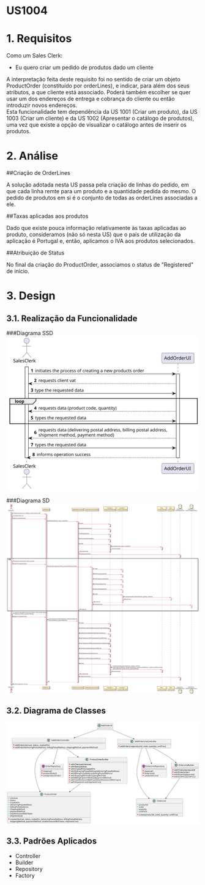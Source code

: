 US1004
=======================================


# 1. Requisitos

Como um Sales Clerk:
* Eu quero criar um pedido de produtos dado um cliente

A interpretação feita deste requisito foi no sentido de criar um objeto ProductOrder (constituído por orderLines), e indicar, para além dos seus atributos, a que cliente está associado. Poderá também escolher se quer usar um dos endereços de entrega e cobrança do cliente ou então introduzir novos endereços.<br>
Esta funcionalidade tem dependência da US 1001 (Criar um produto), da US 1003 (Criar um cliente) e da US 1002 (Apresentar o catálogo de produtos), uma vez que existe a opção de visualizar o catálogo antes de inserir os produtos.

# 2. Análise

##Criação de OrderLines

A solução adotada nesta US passa pela criação de linhas do pedido, em que cada linha remte para um produto e a quantidade pedida do mesmo. O pedido de produtos em si é o conjunto de todas as orderLines associadas a ele.

##Taxas aplicadas aos produtos

Dado que existe pouca informação relativamente às taxas aplicadas ao produto, consideramos (não só nesta US) que o país de utilização da aplicação é Portugal e, então, aplicamos o IVA aos produtos selecionados.

##Atribuição de Status

No final da criação do ProductOrder, associamos o status de "Registered" de início.

# 3. Design

## 3.1. Realização da Funcionalidade

###Diagrama SSD
![US1004_SSD](US1004_SSD.svg)

###Diagrama SD
![US1004_SD](US1004_SD.svg)

## 3.2. Diagrama de Classes

![US1004_CD](US1004_CD.svg)

## 3.3. Padrões Aplicados

- Controller
- Builder
- Repository
- Factory
